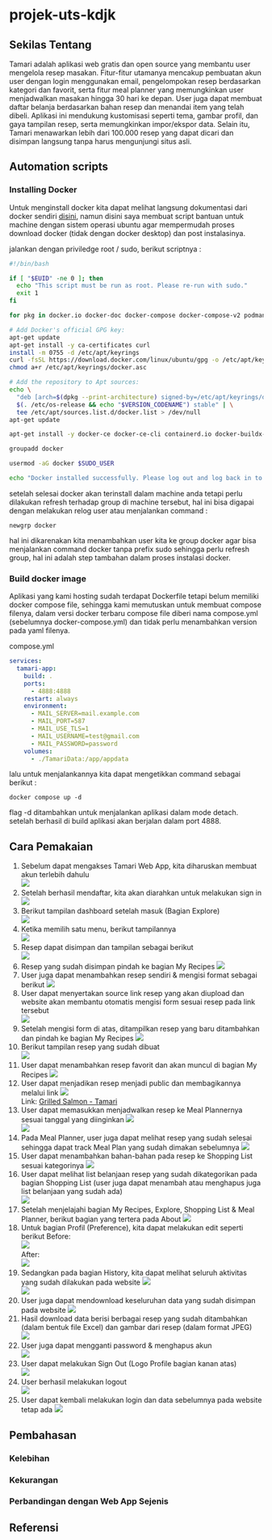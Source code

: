 # projek-uts-kdjk

## Sekilas Tentang
Tamari adalah aplikasi web gratis dan open source yang membantu user mengelola resep masakan. Fitur-fitur utamanya mencakup pembuatan akun user dengan login menggunakan email, pengelompokan resep berdasarkan kategori dan favorit, serta fitur meal planner yang memungkinkan user menjadwalkan masakan hingga 30 hari ke depan. User juga dapat membuat daftar belanja berdasarkan bahan resep dan menandai item yang telah dibeli. Aplikasi ini mendukung kustomisasi seperti tema, gambar profil, dan gaya tampilan resep, serta memungkinkan impor/ekspor data. Selain itu, Tamari menawarkan lebih dari 100.000 resep yang dapat dicari dan disimpan langsung tanpa harus mengunjungi situs asli.

## Automation scripts

### Installing Docker

Untuk menginstall docker kita dapat melihat langsung dokumentasi dari docker sendiri [disini](https://docs.docker.com/engine/install/), namun disini saya membuat script bantuan untuk machine dengan sistem operasi ubuntu agar mempermudah proses download docker (tidak dengan docker desktop) dan post instalasinya.

jalankan dengan priviledge root / sudo, berikut scriptnya : 

```bash
#!/bin/bash

if [ "$EUID" -ne 0 ]; then
  echo "This script must be run as root. Please re-run with sudo."
  exit 1
fi

for pkg in docker.io docker-doc docker-compose docker-compose-v2 podman-docker containerd runc; do sudo apt-get remove $pkg; done

# Add Docker's official GPG key:
apt-get update
apt-get install -y ca-certificates curl
install -m 0755 -d /etc/apt/keyrings
curl -fsSL https://download.docker.com/linux/ubuntu/gpg -o /etc/apt/keyrings/docker.asc
chmod a+r /etc/apt/keyrings/docker.asc

# Add the repository to Apt sources:
echo \
  "deb [arch=$(dpkg --print-architecture) signed-by=/etc/apt/keyrings/docker.asc] https://download.docker.com/linux/ubuntu \
  $(. /etc/os-release && echo "$VERSION_CODENAME") stable" | \
  tee /etc/apt/sources.list.d/docker.list > /dev/null
apt-get update

apt-get install -y docker-ce docker-ce-cli containerd.io docker-buildx-plugin docker-compose-plugin 

groupadd docker

usermod -aG docker $SUDO_USER

echo "Docker installed successfully. Please log out and log back in to apply the group changes."
```

setelah selesai docker akan terinstall dalam machine anda tetapi perlu dilakukan refresh terhadap group di machine tersebut, hal ini bisa digapai dengan melakukan relog user atau menjalankan command :
```
newgrp docker
```
hal ini dikarenakan kita menambahkan user kita ke group docker agar bisa menjalankan command docker tanpa prefix sudo sehingga perlu refresh group, hal ini adalah step tambahan dalam proses instalasi docker.


### Build docker image

Aplikasi yang kami hosting sudah terdapat Dockerfile tetapi belum memiliki docker compose file, sehingga kami memutuskan untuk membuat compose filenya, dalam versi docker terbaru compose file diberi nama compose.yml (sebelumnya docker-compose.yml) dan tidak perlu menambahkan version pada yaml filenya.

compose.yml
```yaml
services:
  tamari-app:
    build: .
    ports:
      - 4888:4888
    restart: always
    environment:
      - MAIL_SERVER=mail.example.com
      - MAIL_PORT=587
      - MAIL_USE_TLS=1
      - MAIL_USERNAME=test@gmail.com
      - MAIL_PASSWORD=password
    volumes: 
      - ./TamariData:/app/appdata
```

lalu untuk menjalankannya kita dapat mengetikkan command sebagai berikut : 

```
docker compose up -d
```

flag -d ditambahkan untuk menjalankan aplikasi dalam mode detach. setelah berhasil di build aplikasi akan berjalan dalam port 4888.

## Cara Pemakaian
1. Sebelum dapat mengakses Tamari Web App, kita diharuskan membuat akun terlebih dahulu <br>
<img src="https://github.com/user-attachments/assets/7edf2cbd-be4b-41a4-ae52-8ee80192eb12"> <br>
2. Setelah berhasil mendaftar, kita akan diarahkan untuk melakukan sign in <br>
<img src="https://github.com/user-attachments/assets/3bea3dda-fc01-45de-9ee3-188d2d123149"> <br>
3. Berikut tampilan dashboard setelah masuk (Bagian Explore) <br>
<img src="https://github.com/user-attachments/assets/21162396-c85d-4e70-8171-48504ea5b935"> <br>
4. Ketika memilih satu menu, berikut tampilannya <br>
<img src="https://github.com/user-attachments/assets/4ba8a3c7-53aa-4743-b05c-965e2095f087"> <br>
5. Resep dapat disimpan dan tampilan sebagai berikut <br>
<img src="https://github.com/user-attachments/assets/8fcb4cdc-cc89-4abf-955f-88166ccdc77a"> <br>
6. Resep yang sudah disimpan pindah ke bagian My Recipes
<img src="https://github.com/user-attachments/assets/081b4e1c-9b69-40bc-95ef-f8ea4a9ad2c9"> <br>
7. User juga dapat menambahkan resep sendiri & mengisi format sebagai berikut
<img src="https://github.com/user-attachments/assets/19952934-e461-4826-ac1d-cc48fd30ddad"> <br>
8. User dapat menyertakan source link resep yang akan diupload dan website akan membantu otomatis mengisi form sesuai resep pada link tersebut <br>
<img src="https://github.com/user-attachments/assets/ce0bdebb-ea9d-4513-bcdc-d35d5dc407b5"> <br>
9. Setelah mengisi form di atas, ditampilkan resep yang baru ditambahkan dan pindah ke bagian My Recipes 
<img src="https://github.com/user-attachments/assets/2cfe4d21-430c-42f2-877c-b6c6fd628b9c"> <br>
10. Berikut tampilan resep yang sudah dibuat <br>
<img src="https://github.com/user-attachments/assets/732fd9f7-9ccc-4dd7-a8e7-177b85cfeae0"> <br>
11. User dapat menambahkan resep favorit dan akan muncul di bagian My Recipes
<img src="https://github.com/user-attachments/assets/90ae1b98-db81-4989-9343-dac9784d6916"> <br>
12. User dapat menjadikan resep menjadi public dan membagikannya melalui link
<img src="https://github.com/user-attachments/assets/b18f58d9-34d5-4429-b856-04ab210348df"> <br>
Link: <a href="https://app.tamariapp.com/recipe/babaec82">Grilled Salmon - Tamari<a>
13. User dapat memasukkan menjadwalkan resep ke Meal Plannernya sesuai tanggal yang diinginkan
<img src="https://github.com/user-attachments/assets/b583402b-8b14-4365-b287-659a433562bd"> <br>
<img src="https://github.com/user-attachments/assets/4105c30e-2779-45a4-a6f8-f9ff368c49a2"> <br>
14. Pada Meal Planner, user juga dapat melihat resep yang sudah selesai sehingga dapat track Meal Plan yang sudah dimakan sebelumnya
<img src="https://github.com/user-attachments/assets/9c45d9d7-1815-492f-8410-4b294ed0b30c"> <br>
15. User dapat menambahkan bahan-bahan pada resep ke Shopping List sesuai kategorinya
<img src="https://github.com/user-attachments/assets/1b11c0f2-534c-467c-9e5e-7502f3267bb7"> <br>
16. User dapat melihat list belanjaan resep yang sudah dikategorikan pada bagian Shopping List (user juga dapat menambah atau menghapus juga list belanjaan yang sudah ada) <br>
<img src="https://github.com/user-attachments/assets/e472f808-05d0-47d3-a0b6-e34afc4ad382"> <br>
17. Setelah menjelajahi bagian My Recipes, Explore, Shopping List & Meal Planner, berikut bagian yang tertera pada About
<img src="https://github.com/user-attachments/assets/1ec8d653-1cfc-42c9-9c85-bce921bf26d6"> <br>
18. Untuk bagian Profil (Preference), kita dapat melakukan edit seperti berikut
Before: <br>
<img src="https://github.com/user-attachments/assets/d273942d-f11c-42da-baba-886d5c8ab424"> <br>
After: <br>
<img src="https://github.com/user-attachments/assets/91ea4093-7d4f-4eec-9ab5-d2437c33e61d"> <br>
19. Sedangkan pada bagian History, kita dapat melihat seluruh aktivitas yang sudah dilakukan pada website
<img src="https://github.com/user-attachments/assets/d81e409d-b106-4771-a51e-81b310b9fc3b"> <br>
<img src="https://github.com/user-attachments/assets/c773b0ed-f7ab-497c-bcc1-3f0710944e00"> <br>
20. User juga dapat mendownload keseluruhan data yang sudah disimpan pada website
<img src="https://github.com/user-attachments/assets/4d02fb95-ad00-4d8c-9c92-bc9ed9fcde0f"> <br>
21. Hasil download data berisi berbagai resep yang sudah ditambahkan (dalam bentuk file Excel) dan gambar dari resep (dalam format JPEG) <br>
<img src="https://github.com/user-attachments/assets/760843e2-57fa-431f-b977-401e36472117"> <br>
22. User juga dapat mengganti password & menghapus akun <br>
<img src="https://github.com/user-attachments/assets/aeace88b-0980-4cf4-895e-9d89400cdb5c"> <br>
23. User dapat melakukan Sign Out (Logo Profile bagian kanan atas) <br>
<img src="https://github.com/user-attachments/assets/1e0d68a6-0ab3-444d-b21e-23e6d2d90afa"> <br>
24. User berhasil melakukan logout <br>
<img src="https://github.com/user-attachments/assets/b4200b3e-cdd0-40ef-9d58-8edfed6d05ae"> <br>
25. User dapat kembali melakukan login dan data sebelumnya pada website tetap ada
<img src="https://github.com/user-attachments/assets/babad38b-4f3f-413b-b7c0-23f9e682de84"> <br>

## Pembahasan 

### Kelebihan
### Kekurangan

### Perbandingan dengan Web App Sejenis

## Referensi


